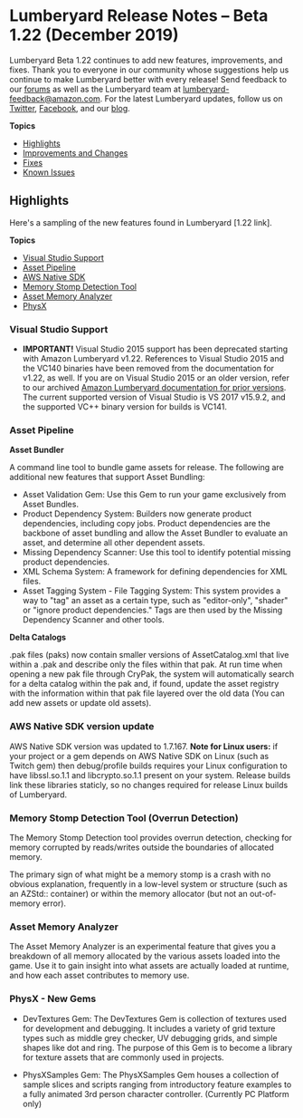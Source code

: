 # Lumberyard Release Notes – Beta 1.22 (December 2019)

Lumberyard Beta 1.22 continues to add new features, improvements, and fixes. Thank you to everyone in our community whose suggestions help us continue to make Lumberyard better with every release! Send feedback to our [forums](https://forums.awsgametech.com/) as well as the Lumberyard team at lumberyard-feedback@amazon.com. For the latest Lumberyard updates, follow us on [Twitter](https://twitter.com/amznlumberyard), [Facebook](https://www.facebook.com/amazonlumberyard/), and our [blog](https://aws.amazon.com/blogs/gametech/).

**Topics**
+ [Highlights](#highlights)
+ [Improvements and Changes](improvements-changes.md)
+ [Fixes](fixes.md)
+ [Known Issues](known-issues.md)

## Highlights<a name="highlights"></a>

Here's a sampling of the new features found in Lumberyard [1.22 link].

**Topics**

+ [Visual Studio Support](#vs-support)
+ [Asset Pipeline](#highlights-pipeline)
+ [AWS Native SDK](#highlights-SDK)
+ [Memory Stomp Detection Tool](#highlights-overrun)
+ [Asset Memory Analyzer](#highlights-analyzer)
+ [PhysX](#highlights-physx)


### Visual Studio Support<a name="vs-support"></a>

+ **IMPORTANT!** Visual Studio 2015 support has been deprecated starting with Amazon Lumberyard v1.22. References to Visual Studio 2015 and the VC140 binaries have been removed from the documentation for v1.22, as well. If you are on Visual Studio 2015 or an older version, refer to our archived [Amazon Lumberyard documentation for prior versions](https://docs.aws.amazon.com/lumberyard/latest/userguide/lumberyard-documentation-archive.html). The current supported version of Visual Studio is VS 2017 v15.9.2, and the supported VC++ binary version for builds is VC141.

### Asset Pipeline<a name="highlights-pipeline"></a>

**Asset Bundler** 

A command line tool to bundle game assets for release. The following are additional new features that support Asset Bundling:
+ Asset Validation Gem: Use this Gem to run your game exclusively from Asset Bundles.
+ Product Dependency System: Builders now generate product dependencies, including copy jobs. Product dependencies are the backbone of asset bundling and allow the Asset Bundler to evaluate an asset, and determine all other dependent assets.
+ Missing Dependency Scanner: Use this tool to identify potential missing product dependencies.
+ XML Schema System: A framework for defining dependencies for XML files.
+ Asset Tagging System - File Tagging System: This system provides a way to "tag" an asset as a certain type, such as "editor-only", "shader" or "ignore product dependencies." Tags are then used by the Missing Dependency Scanner and other tools.

**Delta Catalogs** 

.pak files (paks) now contain smaller versions of AssetCatalog.xml that live within a .pak and describe only the files within that pak.  At run time when opening a new pak file through CryPak, the system will automatically search for a delta catalog within the pak and, if found, update the asset registry with the information within that pak file layered over the old data (You can add new assets or update old assets).

### AWS Native SDK version update<a name="highlights-SDK"></a>

AWS Native SDK version was updated to 1.7.167. **Note for Linux users:** if your project or a gem depends on AWS Native SDK on Linux (such as Twitch gem) then debug/profile builds requires your Linux configuration to have libssl.so.1.1 and libcrypto.so.1.1 present on your system. Release builds link these libraries staticly, so no changes required for release Linux builds of Lumberyard.

### Memory Stomp Detection Tool (Overrun Detection)<a name="highlights-overrun"></a>
The Memory Stomp Detection tool provides overrun detection, checking for memory corrupted by reads/writes outside the boundaries of allocated memory.   

The primary sign of what might be a memory stomp is a crash with no obvious explanation, frequently in a low-level system or structure (such as an AZStd:: container) or within the memory allocator (but not an out-of-memory error).

### Asset Memory Analyzer<a name="highlights-analyzer"></a>

The Asset Memory Analyzer is an experimental feature that gives you a breakdown of all memory allocated by the various assets loaded into the game. Use it to gain insight into what assets are actually loaded at runtime, and how each asset contributes to memory use.

### PhysX - New Gems<a name="highlights-physx"></a>

+ DevTextures Gem: 
The DevTextures Gem is collection of textures used for development and debugging. It includes a variety of grid texture types such as middle grey checker, UV debugging grids, and simple shapes like dot and ring. The purpose of this Gem is to become a library for texture assets that are commonly used in projects.

+ PhysXSamples Gem: 
The PhysXSamples Gem houses a collection of sample slices and scripts ranging from introductory feature examples to a fully animated 3rd person character controller. (Currently PC Platform only)
